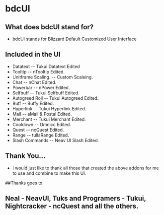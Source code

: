 # bdcUI

## What does bdcUI stand for?

 - bdcUI stands for Blizzard Default Customized User Interface
 
## Included in the UI

 - Datatext  				-- Tukui Datatext Edited
 - Tooltip 					-- nTooltip Edited.
 - Unitframe Scaling.		-- Custom Scaleing.
 - Chat 					-- nChat Edited.
 - Powerbar  				-- nPower Edited.
 - Selfbuff					-- Tukui Selfbuff Edited.
 - Autogreed Roll			-- Tukui Autogreed Edited.
 - Buff						-- Buffy Edited.
 - Hyperlink				-- Tukui Hyperlink Edited.
 - Mail						-- aMail & Postal Edited.
 - Merchant					-- Tukui Merchant Edited.
 - Cooldown					-- Omnicc Edited.
 - Quest					-- ncQuest Edited.
 - Range					-- tullaRange Edited.
 - Slash Commands			-- Neav UI Slash Edited.
 
## Thank You...
 
 - I would just like to thank all those that created the above addons for me to use and combine to make this UI.

##Thanks goes to
 
## Neal - NeavUI, Tuks and Programers - Tukui, Nightcracker - ncQuest and all the others.

